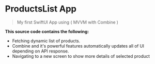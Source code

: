 # ProductsList App
> My first SwiftUI App using ( MVVM with Combine )

**This source code contains the following:**
- Fetching dynamic list of products.
- Combine and it's powerful features automatically updates all of UI depending on API response.
- Navigating to a new screen to show more details of selected product



